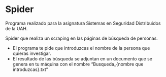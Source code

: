 # Spider
Programa realizado para la asignatura Sistemas en Seguridad Distribuidos de la UAH.

Spider que realiza un scraping en las páginas de búsqueda de personas.

- El programa te pide que introduzcas el nombre de la persona que quieras investigar.
- El resultado de las búsqueda se adjuntan en un documento que se genera en tu máquina con el nombre “Busqueda_{nombre que introduzcas}.txt”
